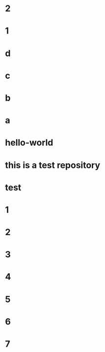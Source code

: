 # 2 
# 1
# d
# c
# b
# a
# hello-world
# this is a test repository
# test
# 1
# 2
# 3
# 4
# 5
# 6
# 7
